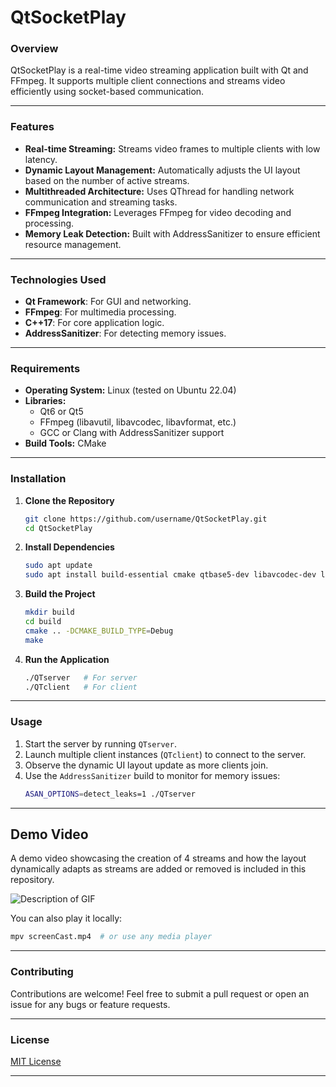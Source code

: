 # **QtSocketPlay**

### **Overview**
QtSocketPlay is a real-time video streaming application built with Qt and FFmpeg. It supports multiple client connections and streams video efficiently using socket-based communication.

---

### **Features**
- **Real-time Streaming:** Streams video frames to multiple clients with low latency.
- **Dynamic Layout Management:** Automatically adjusts the UI layout based on the number of active streams.
- **Multithreaded Architecture:** Uses QThread for handling network communication and streaming tasks.
- **FFmpeg Integration:** Leverages FFmpeg for video decoding and processing.
- **Memory Leak Detection:** Built with AddressSanitizer to ensure efficient resource management.

---

### **Technologies Used**
- **Qt Framework**: For GUI and networking.
- **FFmpeg**: For multimedia processing.
- **C++17**: For core application logic.
- **AddressSanitizer**: For detecting memory issues.

---

### **Requirements**
- **Operating System:** Linux (tested on Ubuntu 22.04)
- **Libraries:**
  - Qt6 or Qt5
  - FFmpeg (libavutil, libavcodec, libavformat, etc.)
  - GCC or Clang with AddressSanitizer support
- **Build Tools:** CMake

---

### **Installation**
1. **Clone the Repository**
   ```bash
   git clone https://github.com/username/QtSocketPlay.git
   cd QtSocketPlay
   ```

2. **Install Dependencies**
   ```bash
   sudo apt update
   sudo apt install build-essential cmake qtbase5-dev libavcodec-dev libavformat-dev libavutil-dev
   ```

3. **Build the Project**
   ```bash
   mkdir build
   cd build
   cmake .. -DCMAKE_BUILD_TYPE=Debug
   make
   ```

4. **Run the Application**
   ```bash
   ./QTserver   # For server
   ./QTclient   # For client
   ```

---

### **Usage**
1. Start the server by running `QTserver`.
2. Launch multiple client instances (`QTclient`) to connect to the server.
3. Observe the dynamic UI layout update as more clients join.
4. Use the `AddressSanitizer` build to monitor for memory issues:
   ```bash
   ASAN_OPTIONS=detect_leaks=1 ./QTserver
   ```

---

## Demo Video
A demo video showcasing the creation of 4 streams and how the layout dynamically adapts as streams are added or removed is included in this repository.

![Description of GIF](screenCast.gif)

You can also play it locally:
```bash
mpv screenCast.mp4  # or use any media player
```

---

### **Contributing**
Contributions are welcome! Feel free to submit a pull request or open an issue for any bugs or feature requests.

---

### **License**
[MIT License](LICENSE)

---



